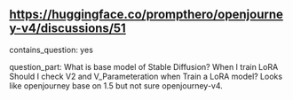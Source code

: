 ## https://huggingface.co/prompthero/openjourney-v4/discussions/51

contains_question: yes

question_part: What is base model of Stable Diffusion? When I train LoRA
Should I check V2 and V_Parameteration when Train a LoRA model?
Looks like openjourney base on 1.5 but not sure openjourney-v4.